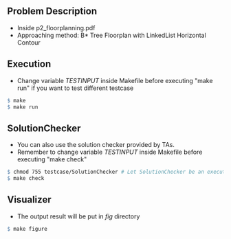 ## Problem Description
* Inside p2_floorplanning.pdf
* Approaching method: B* Tree Floorplan with LinkedList Horizontal Contour

## Execution
* Change variable *TESTINPUT* inside Makefile before executing "make run" if you want to test different testcase

```makefile
$ make
$ make run
```

## SolutionChecker
* You can also use the solution checker provided by TAs.
* Remember to change variable *TESTINPUT* inside Makefile before executing "make check"

```makefile
$ chmod 755 testcase/SolutionChecker # Let SolutionChecker be an executable binary
$ make check
```

## Visualizer
* The output result will be put in *fig* directory

```makefile
$ make figure
```